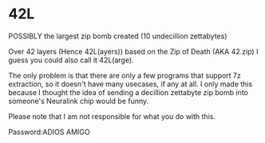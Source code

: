 # 42L
POSSIBLY the largest zip bomb created (10 undecillion zettabytes)

Over 42 layers (Hence 42L(ayers)) based on the Zip of Death (AKA 42.zip)
I guess you could also call it 42L(arge).

The only problem is that there are only a few programs that support 7z extraction, so it doesn't have many usecases, if any at all. I only made this because I thought the idea of sending a decillion zettabyte zip bomb into someone's Neuralink chip would be funny.

Please note that I am not responsible for what you do with this.

Password:ADIOS AMIGO
